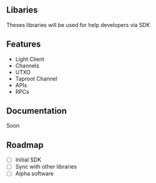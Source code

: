 ## Libaries

Theses libraries will be used for help developers via SDK

## Features

- Light Client
- Channels
- UTXO
- Taproot Channel
- APIs
- RPCs
  
## Documentation 

Soon

## Roadmap

- [ ] Initial SDK
- [ ] Sync with other libraries
- [ ] Alpha software
